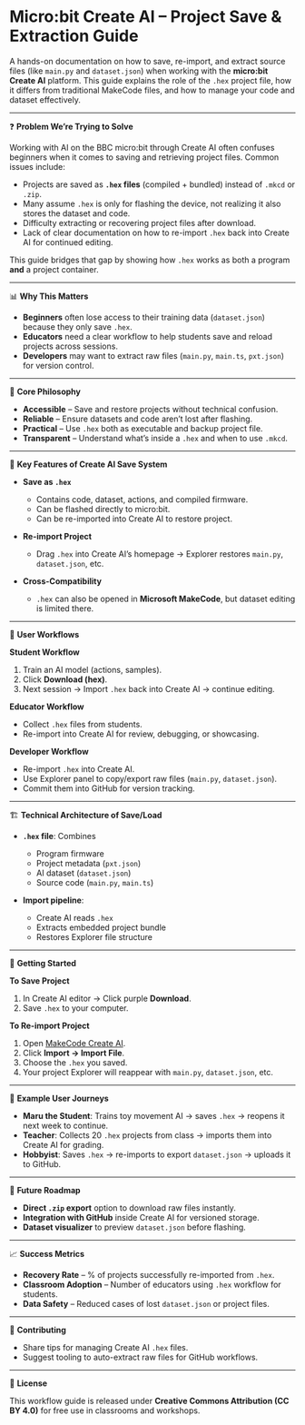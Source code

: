 # Micro\:bit Create AI – Project Save & Extraction Guide

A hands-on documentation on how to save, re-import, and extract source files (like `main.py` and `dataset.json`) when working with the **micro\:bit Create AI** platform. This guide explains the role of the `.hex` project file, how it differs from traditional MakeCode files, and how to manage your code and dataset effectively.

---

❓ **Problem We’re Trying to Solve**

Working with AI on the BBC micro\:bit through Create AI often confuses beginners when it comes to saving and retrieving project files. Common issues include:

* Projects are saved as **`.hex` files** (compiled + bundled) instead of `.mkcd` or `.zip`.
* Many assume `.hex` is only for flashing the device, not realizing it also stores the dataset and code.
* Difficulty extracting or recovering project files after download.
* Lack of clear documentation on how to re-import `.hex` back into Create AI for continued editing.

This guide bridges that gap by showing how `.hex` works as both a program **and** a project container.

---

📊 **Why This Matters**

* **Beginners** often lose access to their training data (`dataset.json`) because they only save `.hex`.
* **Educators** need a clear workflow to help students save and reload projects across sessions.
* **Developers** may want to extract raw files (`main.py`, `main.ts`, `pxt.json`) for version control.

---

🌟 **Core Philosophy**

* **Accessible** – Save and restore projects without technical confusion.
* **Reliable** – Ensure datasets and code aren’t lost after flashing.
* **Practical** – Use `.hex` both as executable and backup project file.
* **Transparent** – Understand what’s inside a `.hex` and when to use `.mkcd`.

---

🎯 **Key Features of Create AI Save System**

* **Save as `.hex`**

  * Contains code, dataset, actions, and compiled firmware.
  * Can be flashed directly to micro\:bit.
  * Can be re-imported into Create AI to restore project.

* **Re-import Project**

  * Drag `.hex` into Create AI’s homepage → Explorer restores `main.py`, `dataset.json`, etc.

* **Cross-Compatibility**

  * `.hex` can also be opened in **Microsoft MakeCode**, but dataset editing is limited there.

---

👥 **User Workflows**

**Student Workflow**

1. Train an AI model (actions, samples).
2. Click **Download (hex)**.
3. Next session → Import `.hex` back into Create AI → continue editing.

**Educator Workflow**

* Collect `.hex` files from students.
* Re-import into Create AI for review, debugging, or showcasing.

**Developer Workflow**

* Re-import `.hex` into Create AI.
* Use Explorer panel to copy/export raw files (`main.py`, `dataset.json`).
* Commit them into GitHub for version tracking.

---

🏗️ **Technical Architecture of Save/Load**

* **`.hex` file**: Combines

  * Program firmware
  * Project metadata (`pxt.json`)
  * AI dataset (`dataset.json`)
  * Source code (`main.py`, `main.ts`)

* **Import pipeline**:

  * Create AI reads `.hex`
  * Extracts embedded project bundle
  * Restores Explorer file structure

---

🚀 **Getting Started**

**To Save Project**

1. In Create AI editor → Click purple **Download**.
2. Save `.hex` to your computer.

**To Re-import Project**

1. Open [MakeCode Create AI](https://makecode.microbit.org/ai).
2. Click **Import → Import File**.
3. Choose the `.hex` you saved.
4. Your project Explorer will reappear with `main.py`, `dataset.json`, etc.

---

📱 **Example User Journeys**

* **Maru the Student**: Trains toy movement AI → saves `.hex` → reopens it next week to continue.
* **Teacher**: Collects 20 `.hex` projects from class → imports them into Create AI for grading.
* **Hobbyist**: Saves `.hex` → re-imports to export `dataset.json` → uploads it to GitHub.

---

🔮 **Future Roadmap**

* **Direct `.zip` export** option to download raw files instantly.
* **Integration with GitHub** inside Create AI for versioned storage.
* **Dataset visualizer** to preview `dataset.json` before flashing.

---

📈 **Success Metrics**

* **Recovery Rate** – % of projects successfully re-imported from `.hex`.
* **Classroom Adoption** – Number of educators using `.hex` workflow for students.
* **Data Safety** – Reduced cases of lost `dataset.json` or project files.

---

🤝 **Contributing**

* Share tips for managing Create AI `.hex` files.
* Suggest tooling to auto-extract raw files for GitHub workflows.

---

📄 **License**

This workflow guide is released under **Creative Commons Attribution (CC BY 4.0)** for free use in classrooms and workshops.
